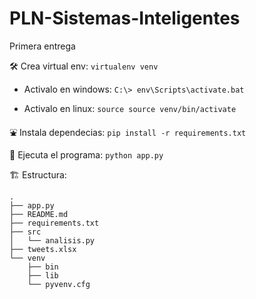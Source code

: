 # PLN-Sistemas-Inteligentes

Primera entrega

🛠️ Crea virtual env: `virtualenv venv`

* Activalo en windows: `C:\> env\Scripts\activate.bat`

* Activalo en linux: `source source venv/bin/activate`

⛲ Instala dependecias: `pip install -r requirements.txt`

🚀 Ejecuta el programa: `python app.py`

🏗 Estructura:

```
.
├── app.py
├── README.md
├── requirements.txt
├── src
│   └── analisis.py
├── tweets.xlsx
└── venv
    ├── bin
    ├── lib
    └── pyvenv.cfg
```
